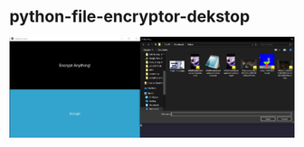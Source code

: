 # python-file-encryptor-dekstop


<img width="600" src="https://github.com/naimurhasan/python-file-encryptor-dekstop/blob/main/screenshot.jpg?raw=true">
